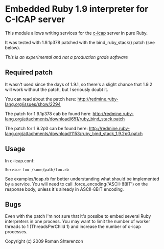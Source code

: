 Embedded Ruby 1.9 interpreter for C-ICAP server
===============================================

This module allows writing services for the [c-icap][1] server in pure Ruby.

It was tested with 1.9.1p378 patched with the bind_ruby_stack() patch (see below).

*This is an experimental and not a production grade software*

## Required patch

It wasn't used since the days of 1.9.1, so there's a slight chance that
1.9.2 will work without the patch, but I seriously doubt it.

You can read about the patch here:
http://redmine.ruby-lang.org/issues/show/2294

The patch for 1.9.1p378 cab be found here:
http://redmine.ruby-lang.org/attachments/download/651/ruby_bind_stack.patch

The patch for 1.9.2p0 can be found here:
http://redmine.ruby-lang.org/attachments/download/1153/ruby_bind_stack_1.9.2p0.patch

## Usage

In c-icap.conf:

    Service foo /some/path/foo.rb

See examples/icap.rb for better understanding what should be implemented by a service.
You will need to call .force_encoding('ASCII-8BIT') on the response body, unless it's
already in ASCII-8BIT encoding.

## Bugs

Even with the patch I'm not sure that it's possibe to embed several Ruby interpreters in one process.
You may want to limit the number of worker threads to 1 (ThreadsPerChild 1) and
increase the number of c-icap processes.

[1]: http://c-icap.sourceforge.net/

Copyright (c) 2009 Roman Shterenzon
